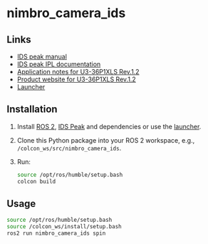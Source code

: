 # nimbro_camera_ids

## Links

- [IDS peak manual](https://en.ids-imaging.com/download-details/1009698.html?os=linux&version=&bus=64)
- [IDS peak IPL documentation](https://en.ids-imaging.com/manuals/ids-peak/ids-peak-ipl-documentation/2.9.0/en/index.html)
- [Application notes for U3-36P1XLS Rev.1.2](https://www.1stvision.com/cameras/IDS/IDS-manuals/en/application-notes-u3-36px.html)
- [Product website for U3-36P1XLS Rev.1.2](https://en.ids-imaging.com/store/u3-36p1xls-rev-1-2.html)
- [Launcher](https://github.com/bertan-karacora/nimbro-ids-launch)

## Installation

1. Install [ROS 2](https://docs.ros.org/en/humble/index.html), [IDS Peak](https://en.ids-imaging.com/files/downloads/ids-peak/readme/ids-peak-linux-readme-2.9.0_EN.html#first-start) and dependencies or use the [launcher](https://github.com/bertan-karacora/nimbro-ids-launch).

2. Clone this Python package into your ROS 2 workspace, e.g., `/colcon_ws/src/nimbro_camera_ids`.

3. Run:

    ```bash
    source /opt/ros/humble/setup.bash
    colcon build
    ```

## Usage

```bash
source /opt/ros/humble/setup.bash
source /colcon_ws/install/setup.bash
ros2 run nimbro_camera_ids spin
```

<!-- TODO: Camera lense -->

<!-- TODO: timestamps: Maybe linescan mode and listen to internal events: https://en.ids-imaging.com/manuals/ids-peak/ids-peak-user-manual/2.8.0/en/event-selector.html?q=events Or estimate from outside: Subtract delay between image acquisition and message creation and calibrate. Rolling shutter still a problem
<!-- TODO: Auto features -->
<!-- TODO: Color correction -->
<!-- TODO: Hot pixels -->
<!-- TODO: Transformations -->
<!-- TODO: Gamma correction -->
<!-- TODO: IPL library config (number of threads and stuff) -->
<!-- TODO: Possibly color conversion and correction in parallel on a GPU? -->

<!-- TODO: Camera config (in ids peak cockpit) -->
<!-- TODO: Use Launch instead of run -->
<!-- TODO: Reattach reaction stuff -->
<!-- TODO: Node for registration of Lidar and camera -->
<!-- TODO: Problem: Thread takes up up to 60% of a cpu core. If a notebook is running, framerate drops as the thread is not keeping up with the camera acquisition -->
<!-- TODO: Observation: Even at full CPU usage, framerate does not drop. -> Problem is network related? -->
<!-- TODO: Observation:Artifacts from infrared -->

<!-- TODO: Camera calibration (after it is mounted) -->
<!-- TODO: Gain, gamma, and lighting when calibrating -->
<!-- TODO: How to adjust focal lense exactly when attaching lense -->
